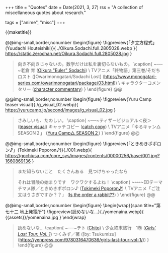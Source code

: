 +++
title = "Quotes"
date = Date(2021, 3, 27)
rss = "A collection of miscellaneous quotes about research."

tags = ["anime", "misc"]
+++

{{maketitle}}

@@img-small,border,nonumber
\begin{figure}
  \figpreview{「夕立方程式」(Yuudachi Houteishiki)}{
    ./Oikura.Sodachi.full.2805028.webp
  }{
    https://static.zerochan.net/Oikura.Sodachi.full.2805028.jpg
  }
  > 向き不向きじゃないの。数学だけは私を裏切らないもの。
  \caption{
    ~~~---~~~老倉 育
    ([Oikura "Euler" Sodachi](https://www.zerochan.net/2805028)) \\
    TVアニメ「終物語」第三巻/そだちロスト
    ([Owarimonogatari/Sodachi Lost]
     (https://www.monogatari-series.com/owarimonogatari/package/03.html)) \\
    キャラクターコメンタリー
    ([character commentary](https://youtu.be/W-RqGvLPpwo?t=1489))
  }
\end{figure}
@@

@@img-small,border,nonumber
\begin{figure}
  \figpreview{Yuru Camp teaser visual}{./g_visual_02.webp}{
    https://yurucamp.jp/second/images/g_visual_02.jpg
  }
  > さみしいも、たのしい。
  \caption{
    ~~~---~~~ティザービジュアル＜夜＞
    ([teaser visual<night>](https://yurucamp.jp/second/gallery/))
    キャッチコピー
    ([catch copy](https://yurucamp.jp/news/information/5583)) \\
    TVアニメ「ゆるキャン△ SEASON２」
    ([Yuru Camp△ SEASON２](https://yurucamp.jp/second/))
  }
\end{figure}
@@

@@img-small,border,nonumber
\begin{figure}
  \figpreview{「ときめきポポロン♪」(Tokimeki Poporon♪)}{./001.webp}{
    https://gochiusa.com/core_sys/images/contents/00000256/base/001.jpg?1660869136
  }
  > まだ知らないこと　たくさんある　見つけちゃったなら
  >
  > それは冒険の始まりです　ワクワクするよね！
  \caption{
    ~~~---~~~EDテーマ
    チマメ隊／ときめきポポロン♪
    ([Tokimeki Poporon♪](https://www.uta-net.com/song/197310/)) \\
    TVアニメ「ご注文はうさぎですか？？」
    ([Is the order a rabbit??](https://gochiusa.com/series_cd/2/ed.html))
  }
\end{figure}
@@

@@img-small,border,nonumber
\begin{figure}
  \begin{wrap}{span title="第七十二&#010;地上発電所"}
  \figpreview{読めないな…}{./yomenaina.webp}{
    {{assets}}/yomenaina.jpg
  }
  \end{wrap}
  > 読めないな…
  \caption{
    ~~~---~~~チト ([Chito](http://girls-last-tour.com/character/)) \\
    少女終末旅行　1巻
    ([_Girls' Last Tour, Vol. 1_](https://www.shinchosha.co.jp/book/771781/))
    つくみず／著
    ([by: Tsukumizu]
     (https://yenpress.com/9780316470636/girls-last-tour-vol-1/))
  }
\end{figure}
@@

